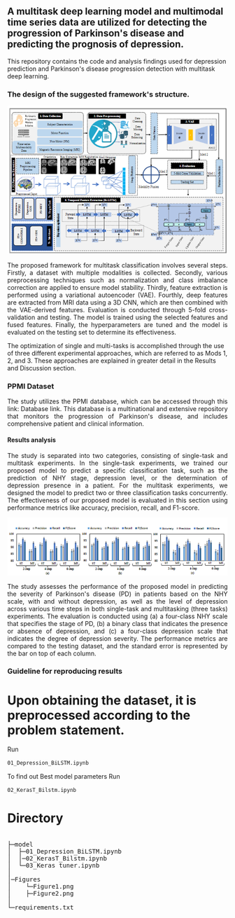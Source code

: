 A multitask deep learning model and multimodal time series data are utilized for detecting the progression of Parkinson's disease and predicting the prognosis of depression.
-------------
This repository contains the code and analysis findings used for depression prediction and Parkinson's disease progression detection with multitask deep learning.



### The design of the suggested framework's structure.

<div align="center">
  
![Alt text](Figures/figure2.png "framework")  
  
</div>

<p align="justify">
The proposed framework for multitask classification involves several steps. Firstly, a dataset with multiple modalities is collected. Secondly, various preprocessing techniques such as normalization and class imbalance correction are applied to ensure model stability. Thirdly, feature extraction is performed using a variational autoencoder (VAE). Fourthly, deep features are extracted from MRI data using a 3D CNN, which are then combined with the VAE-derived features. Evaluation is conducted through 5-fold cross-validation and testing. The model is trained using the selected features and fused features. Finally, the hyperparameters are tuned and the model is evaluated on the testing set to determine its effectiveness.
</p>

The optimization of single and multi-tasks is accomplished through the use of three different experimental approaches, which are referred to as Mods 1, 2, and 3. These approaches are explained in greater detail in the Results and Discussion section.




### PPMI Dataset 
<p align="justify">
The study utilizes the PPMI database, which can be accessed through this link: Database link. This database is a multinational and extensive repository that monitors the progression of Parkinson's disease, and includes comprehensive patient and clinical information.
</p>

#### Results analysis
<p align="justify">
The study is separated into two categories, consisting of single-task and multitask experiments. In the single-task experiments, we trained our proposed model to predict a specific classification task, such as the prediction of NHY stage, depression level, or the determination of depression presence in a patient. For the multitask experiments, we designed the model to predict two or three classification tasks concurrently. The effectiveness of our proposed model is evaluated in this section using performance metrics like accuracy, precision, recall, and F1-score.
</p>
<div align="center">
  
![Alt text](Figures/figure1.png "Results")  

</div>
<p align="justify">
The study assesses the performance of the proposed model in predicting the severity of Parkinson's disease (PD) in patients based on the NHY scale, with and without depression, as well as the level of depression across various time steps in both single-task and multitasking (three tasks) experiments. The evaluation is conducted using (a) a four-class NHY scale that specifies the stage of PD, (b) a binary class that indicates the presence or absence of depression, and (c) a four-class depression scale that indicates the degree of depression severity. The performance metrics are compared to the testing dataset, and the standard error is represented by the bar on top of each column.
</p>

### Guideline for reproducing results 

# Upon obtaining the dataset, it is preprocessed according to the problem statement.

Run 
```bash
01_Depression_BiLSTM.ipynb 
```
To find out Best model parameters 
Run
```bash
02_KerasT_Bilstm.ipynb    
```
# Directory
<pre>

├─model
│  ├─01_Depression_BiLSTM.ipynb
│  │─02_KerasT_Bilstm.ipynb      
│  └─03_Keras tuner.ipynb 
│          
│─Figures
│    └─Figure1.png
│    ├─Figure2.png
│   
└─requirements.txt
</pre>
